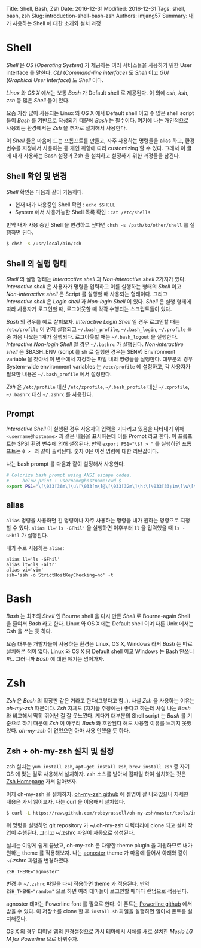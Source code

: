 Title: Shell, Bash, Zsh
Date: 2016-12-31
Modified: 2016-12-31
Tags: shell, bash, zsh
Slug: introduction-shell-bash-zsh
Authors: imjang57
Summary: 내가 사용하는 Shell 에 대한 소개와 설치 과정

# Shell

_Shell_ 은 _OS_ (_Operating System_) 가 제공하는 여러 서비스들을 사용하기 위한 User interface 를 말한다. _CLI_ (_Command-line interface_) 도 _Shell_ 이고 _GUI_ (_Graphical User Interface_) 도 _Shell_ 이다.

_Linux_ 와 _OS X_ 에서는 보통 _Bash_ 가 Default shell 로 제공된다. 이 외에 _csh_, _ksh_, _zsh_ 등 많은 _Shell_ 들이 있다.

요즘 가장 많이 사용되는 Linux 와 OS X  에서 Default shell 이고 수 많은 shell script 들이 _Bash_ 를 기반으로 작성되기 때문에 _Bash_ 는 필수이다. 여기에 나는 개인적으로 사용되는 환경에서는 _Zsh_ 을 추가로 설치해서 사용한다.

이 _Shell_ 들은 마음에 드는 프롬프트를 만들고, 자주 사용하는 명령들을 alias 하고, 환경변수를 지정해서 사용하는 등 개인 취향에 따라 customizing 할 수 있다. 그래서 이 글에 내가 사용하는 Bash 설정과 Zsh 을 설치하고 설정하기 위한 과정들을 남긴다.

## Shell 확인 및 변경

_Shell_ 확인은 다음과 같이 가능하다.

- 현재 내가 사용중인 Shell 확인 : `echo $SHELL`
- System 에서 사용가능한 Shell 목록 확인 : `cat /etc/shells`

만약 내가 사용 중인 Shell 을 변경하고 싶다면 `chsh -s /path/to/other/shell` 를 실행하면 된다.

```bash
$ chsh -s /usr/local/bin/zsh
```

## Shell 의 실행 형태

_Shell_ 의 실행 형태는 _Interacctive shell_ 과 _Non-interactive shell_ 2가지가 있다. _Interactive shell_ 은 사용자가 명령을 입력하고 이를 실행하는 형태의 _Shell_ 이고 _Non-interactive shell_ 은 Script 를 실행할 때 사용되는 형태이다. 그리고 _Interactive shell_ 은 _Login shell_ 과 _Non-login Shell_ 이 있다. _Shell_ 은 실행 형태에 따라 사용자가 로그인할 때, 로그아웃할 때 각각 수행되는 스크립트들이 있다.

_Bash_ 의 경우를 예로 살펴보자. _Interactive Login Shell_ 일 경우 로그인할 때는 `/etc/profile` 이 먼저 실행되고 `~/.bash_profile`, `~/.bash_login`, `~/.profile` 들 중 처음 나오는 1개가 실행되다. 로그아웃할 때는 `~/.bash_logout` 을 실행한다. _Interactive Non-login Shell_ 일 경우 `~/.bashrc` 가 실행된다. _Non-interactive shell_ 은 $BASH_ENV (script 를 sh 로 실행한 경우는 $ENV) Environment variable 을 찾아서 이 변수에서 지정하는 파일 내의 명령들을 실행한다. 대부분의 경우 System-wide environment variables 는 `/etc/profile` 에 설정하고, 각 사용자가 필요한 내용은 `~/.bash_profile` 에서 설정한다.

_Zsh_ 은 `/etc/profile` 대신 `/etc/zprofile`, `~/.bash_profile` 대신 `~/.zprofile`, `~/.bashrc` 대신 `~/.zshrc` 를 사용한다.

## Prompt

_Interactive Shell_ 이 실행된 경우 사용자의 입력을 기다리고 있음을 나타내기 위해 `<username@hostname>` 과 같은 내용을 표시하는데 이를 Prompt 라고 한다. 이 프롬프트는 $PS1 환경 변수에 의해 설정된다. 만약 `export PS1="\$? > "` 를 실행하면 프롬프트는 `0 > ` 와 같이 출력된다. 숫자 0은 이전 명령에 대한 리턴값이다.

나는 bash prompt 를 다음과 같이 설정해서 사용한다.

```bash
# Colorize bash prompt using ANSI escape codes.
#     below print : username@hostname:cwd $
export PS1="\[\033[36m\]\u\[\033[m\]@\[\033[32m\]\h:\[\033[33;1m\]\w\[\033[m\]\$ "
```

## alias

`alias` 명령을 사용하면 긴 명령이나 자주 사용하는 명령을 내가 원하는 명령으로 지정할 수 있다. `alias ll='ls -GFhil'` 을 실행하면 이후부터 `ll` 을 입력했을 때 `ls -GFhil` 가 실행된다.

내가 주로 사용하는 `alias`:

```
alias ll='ls -GFhil'
alias lt='ls -altr'
alias vi='vim'
ssh='ssh -o StrictHostKeyChecking=no' -t
```

# Bash

_Bash_ 는 최초의 _Shell_ 인 Bourne shell 을 다시 만든 _Shell_ 로 Bourne-again Shell 을 줄여서 _Bash_ 라고 한다. Linux 와 OS X 에는 Default shell 이며 다른 Unix 에서는 Csh 을 쓰는 듯 하다.

요즘 대부분 개발자들이 사용하는 환경은 Linux, OS X, Windows 라서 _Bash_ 는 따로 설치해본 적이 없다. Linux 와 OS X 응 Default shell 이고 Windows 는 Bash 안쓰니까.. 그러니까 _Bash_ 에 대한 얘기는 넘어가자.

# Zsh

_Zsh_ 은 _Bash_ 의 확장판 같은 거라고 한다(그렇다고 함..). 사실 _Zsh_ 을 사용하는 이유는 _oh-my-zsh_ 때문이다. _Zsh_ 자체도 (자기들 주장에는) 좋다고 하는데 사실 나는 _Bash_ 와 비교해서 딱히 뛰어난 걸 잘 못느꼈다. 게다가 대부분의 Shell script 는 _Bash_ 를 기준으로 하기 때문에 _Zsh_ 이 아무리 _Bash_ 와 호환된다 해도 사용할 이유를 느끼지 못했었다. _oh-my-zsh_ 이 없었으면 아마 사용 안했을 듯 하다.

## Zsh + oh-my-zsh 설치 및 설정

zsh 설치는 `yum install zsh`, `apt-get install zsh`, `brew install zsh` 중 자기 OS 에 맞는 걸로 사용해서 설치하자. zsh 소스를 받아서 컴파일 하여 설치하는 것은 [Zsh Homepage](http://www.zsh.org) 가서 알아보자.

이제 oh-my-zsh 을 설치하자. [oh-my-zsh github](https://github.com/robbyrussell/oh-my-zsh) 에 설명이 잘 나와있으니 자세한 내용은 가서 읽어보자. 나는 curl 을 이용해서 설치했다.

```bash
$ curl -L https://raw.github.com/robbyrussell/oh-my-zsh/master/tools/install.sh | sh
```

위 명령을 실행하면 git repository 가 ~/.oh-my-zsh 디렉터리에 clone 되고 설치 작업이 수행된다. 그리고 ~/.zshrc 파일이 자동으로 생성된다.

설치는 이렇게 쉽게 끝났고, oh-my-zsh 은 다양한 theme plugin 을 지원하므로 내가 원하는 theme 를 적용해보자. 나는 [agnoster](https://gist.github.com/agnoster/3712874) theme 가 마음에 들어서 아래와 같이 ~/.zshrc 파일을 변경하였다.

```
ZSH_THEME="agnoster"
```

변경 후 `~/.zshrc` 파일을 다시 적용하면 theme 가 적용된다. 만약 `ZSH_THEME="random"` 으로 하면 여러 테마들이 로그인할 때마다 랜덤으로 적용된다.

agnoster 테마는 Powerline font 를 필요로 한다. 이 폰트는 [Powerline github](https://github.com/powerline/fonts) 에서 받을 수 있다. 이 저장소를 clone 한 후 `install.sh` 파일을 실행하면 알아서 폰트를 설치해준다.

OS X 의 경우 터미널 앱의 환경설정으로 가서 테마에서 서체를 새로 설치한 _Meslo LG M for Powerline_ 으로 바꿔주자.

